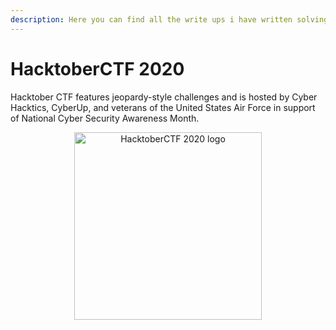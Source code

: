 ```yaml
---
description: Here you can find all the write ups i have written solving some of the HacktoberCTF 2020 challenges.
---
```


# HacktoberCTF 2020

Hacktober CTF features jeopardy-style challenges and is hosted by Cyber Hacktics, CyberUp, and veterans of the United States Air Force in support of National Cyber Security Awareness Month.

<p align="center">
  <img width="300px" alt="HacktoberCTF 2020 logo" src="/assets/images/hacktober2020-logo.png">
</p>

